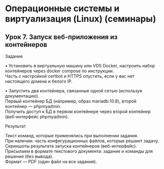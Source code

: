 # Операционные системы и виртуализация (Linux) (семинары)
## Урок 7. Запуск веб-приложения из контейнеров
Задание

• Установить в виртуальную машину или VDS Docker, настроить набор контейнеров через docker compose по инструкции.  
Часть с настройкой certbot и HTTPS опустить, если у вас нет настоящего домена и белого IP.

• Запустить два контейнера, связанные одной сетью (используя документацию).  
Первый контейнер БД (например, образ mariadb:10.8), второй контейнер — phpmyadmin.  
Получить доступ к БД в первом контейнере через второй контейнер (веб-интерфейс phpmyadmin). 

Результат

Текст команд, которые применялись при выполнении задания.  
При наличии: часть конфигурационных файлов, которые решают задачу.  
Скриншоты результата запуска контейнеров (веб-интерфейс).  
Присылаем в формате текстового документа: задание и команды для решения (без вывода).  
Формат — PDF (один файл на все задания).  